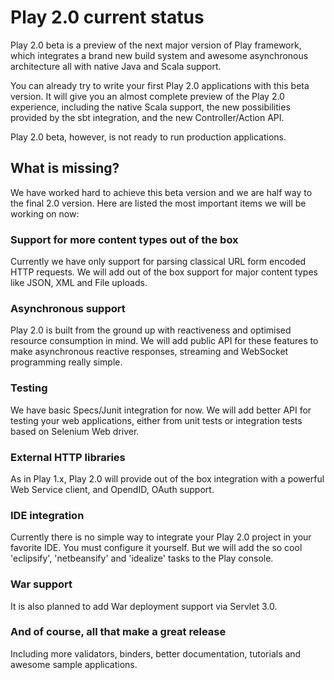# Play 2.0 current status

Play 2.0 beta is a preview of the next major version of Play framework, which integrates a brand new build system and awesome asynchronous architecture all with native Java and Scala support.

You can already try to write your first Play 2.0 applications with this beta version. It will give you an almost complete preview of the Play 2.0 experience, including the native Scala support, the new possibilities provided by the sbt integration, and the new Controller/Action API.

Play 2.0 beta, however, is not ready to run production applications. 

## What is missing?

We have worked hard to achieve this beta version and we are half way to the final 2.0 version. Here are listed the most important items we will be working on now:

### Support for more content types out of the box

Currently we have only support for parsing classical URL form encoded HTTP requests. We will add out of the box support for major content types like JSON, XML and File uploads.

### Asynchronous support

Play 2.0 is built from the ground up with reactiveness and optimised resource consumption in mind. We will add public API for these features to make asynchronous reactive responses, streaming and WebSocket programming really simple.

### Testing

We have basic Specs/Junit integration for now. We will add better API for testing your web applications, either from unit tests or integration tests based on Selenium Web driver.

### External HTTP libraries

As in Play 1.x, Play 2.0 will provide out of the box integration with a powerful Web Service client, and OpendID, OAuth support.

### IDE integration

Currently there is no simple way to integrate your Play 2.0 project in your favorite IDE. You must configure it yourself. But we will add the so cool 'eclipsify', 'netbeansify' and 'idealize' tasks to the Play console.

### War support

It is also planned to add War deployment support via Servlet 3.0.

### And of course, all that make a great release

Including more validators, binders, better documentation, tutorials and awesome sample applications. 